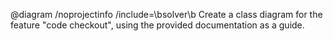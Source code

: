 @diagram /noprojectinfo /include=\bsolver\b Create a class diagram for the feature "code checkout", using the provided documentation as a guide.